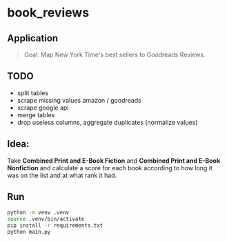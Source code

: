 # book_reviews

## Application

>Goal: Map New York Time's best sellers to Goodreads Reviews.


## TODO

- split tables
- scrape missing values amazon / goodreads
- scrape google api
- merge tables
- drop useless columns, aggregate duplicates (normalize values)




## Idea:

Take **Combined Print and E-Book Fiction** and **Combined Print and E-Book Nonfiction** and calculate a score for each book according to how long it was on the list and at what rank it had.

## Run

```sh
python -m venv .venv
source .venv/bin/activate
pip install -r requirements.txt
python main.py
```
